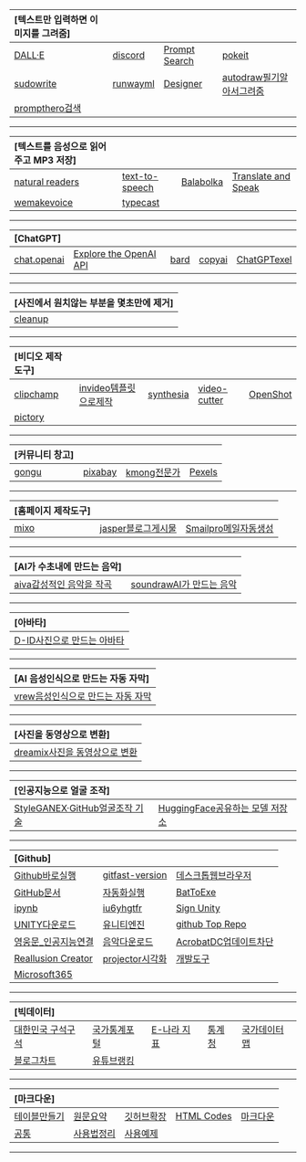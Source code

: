 
|[텍스트만 입력하면 이미지를 그려줌]|     |      |      |
| :--- | :--- | :--- | :--- |
| [DALL·E](https://labs.openai.com/) | [discord](https://discord.com/channels/662267976984297473/@home) | [Prompt Search](https://www.ptsearch.info/home/) | [pokeit](https://pokeit.ai/) |
| [sudowrite](https://www.sudowrite.com/app#) | [runwayml](https://app.runwayml.com/video-tools/teams/jangwookchoi1/ai-tools) | [Designer](https://designer.microsoft.com/) | [autodraw필기알아서그려줌](https://www.autodraw.com/) |
| [prompthero검색](https://prompthero.com/stable-diffusion-prompts) | []() | []() | []() |

---
|[텍스트를 음성으로 읽어주고 MP3 저장]|     |      |      |
| :--- | :--- | :--- | :--- |
| [natural readers](https://www.naturalreaders.com/online/) | [text-to-speech](https://text-to-speech.imtranslator.net/speech.asp) | [Balabolka](http://www.cross-plus-a.com/kr/balabolka.htm) | [Translate and Speak](https://imtranslator.net/translate-and-speak/) |
| [wemakevoice](https://www.wemakevoice.com/freetts) | [typecast](https://app.typecast.ai/ko/login?nextPath=%2Fko%2Fdashboard) | []() | []() |

---
|[ChatGPT]|     |      |      |      |
| :--- | :--- | :--- | :--- | :--- |
| [chat.openai](https://chat.openai.com/chat) | [Explore the OpenAI API](https://platform.openai.com/overview) | [bard](https://bard.google.com/?hl=en) | [copyai](https://app.copy.ai/projects/25077331?tool=chat&tab=results) | [ChatGPTexel](https://drive.google.com/file/d/1EBqu1F7zMbLC121afBWaI2tEIZw07Lcg/view?usp=share_link) | 


---
|[사진에서 원치않는 부분을 몇초만에 제거]|
| :--- |
| [cleanup](https://cleanup.pictures/) |

---
|[비디오 제작도구]|     |      |      |      |
| :--- | :--- | :--- | :--- | :--- |
| [clipchamp](https://app.clipchamp.com/) | [invideo템플릿으로제작](https://invideo.io/workflow/marketing-templates) | [synthesia](https://www.synthesia.io/) | [video-cutter](https://video-cutter-js.com/kr/) | [OpenShot](https://www.openshot.org/) |
| [pictory](https://app.pictory.ai/textinput) | []() | []() | []() | []() |

---
|[커뮤니티 창고]|     |      |      |
| :--- | :--- | :--- | :--- |
| [gongu](https://gongu.copyright.or.kr/gongu/main/main.do) | [pixabay](https://pixabay.com/ko/sound-effects/search/rain%20falling/?manual_search=1) | [kmong전문가](https://kmong.com/) | [Pexels](https://www.pexels.com/ko-kr/videos/) |

---
|[홈페이지 제작도구]|     |      |
| :--- | :--- | :--- |
| [mixo](https://app.mixo.io/sites/UZzgZVo8YK7SDaTwTFwt) | [jasper블로그게시물](https://www.jasper.ai/) | [Smailpro메일자동생성](https://smailpro.com/) |

---
|[AI가 수초내에 만드는 음악]|     |
| :--- | :--- |
| [aiva감성적인 음악을 작곡](https://www.aiva.ai/) | [soundrawAI가 만드는 음악](https://soundraw.io/create_music) |

---
|[아바타]|
| :--- |
| [D-ID사진으로 만드는 아바타](https://studio.d-id.com/?video=tlk_fa1ueJObWfSiYe4RT57u2) |

---
|[AI 음성인식으로 만드는 자동 자막]|
| :--- |
| [vrew음성인식으로 만드는 자동 자막](https://vrew.voyagerx.com/ko/) |

---
|[사진을 동영상으로 변환]|
| :--- |
| [dreamix사진을 동영상으로 변환](https://dreamix-video-editing.github.io/) |

---
|[인공지능으로 얼굴 조작]|     |
| :--- | :--- |
| [StyleGANEX·GitHub얼굴조작 기술](https://github.com/williamyang1991/StyleGANEX/actions) | [HuggingFace공유하는 모델 저장소](https://huggingface.co/spaces/PKUWilliamYang/StyleGANEX) |

---
|[Github]|     |     |
| :--- | :--- | :--- |
| [Github바로실행](https://choiseokwon.tistory.com/196) | [gitfast-version](https://git-scm.com/book/ko/v2) | [데스크톱웹브라우저](https://www.sysnet.pe.kr/Default.aspx?mode=2&sub=0&detail=1&pageno=0&wid=11239&rssMode=1&wtype=0) |
| [GitHub문서](https://docs.github.com/en/get-started/quickstart/hello-world) | [자동화실행](https://www.executeautomation.com/) | [BatToExe](https://softfamous.com/bat-to-exe-converter/) |
| [ipynb](https://colab.research.google.com/github/illhyhl1111/SNU_ML2019/blob/master/Lab1_1.ipynb#scrollTo=EGGNfGx5HUQU) | [iu6yhgtfr](http://127.0.0.1:5555) | [Sign Unity](https://id.unity.com/en/conversations/fdd3477a-a77d-4eb3-afed-14e30f888bef00af) |
| [UNITY다운로드](https://unity.com/kr/download) | [유니티엔진](https://www.youtube.com/watch?v=EqoU1PodQQ4&t=56s) | [github Top Repo](https://github.com/) |
| [영웅문_인공지능연결](https://www.kiwoom.com/h/customer/download/VChannelHts4View) | [음악다운로드](https://thisiswhyimyoung.com/%EC%A0%80%EC%9E%91%EA%B6%8C-%EC%97%86%EB%8A%94-%EC%9D%8C%EC%95%85-%EB%8B%A4%EC%9A%B4%EB%A1%9C%EB%93%9C-bgm-%EB%B8%8C%EA%B8%88/) | [AcrobatDC업데이트차단](https://oooh.co.kr/entry/%EC%95%84%ED%81%AC%EB%A1%9C%EB%B2%B3-%EC%9E%90%EB%8F%99-%EC%97%85%EB%8D%B0%EC%9D%B4%ED%8A%B8-%EB%81%84%EA%B8%B0-%EC%B0%A8%EB%8B%A8-Adobe-Acrobat-DC) |
| [Reallusion Creator](https://ko.taiwebs.com/windows/download-reallusion-character-creator-5434.html) | [projector시각화](https://projector.tensorflow.org/) | [개발도구](https://ai.google/tools/) |
| [Microsoft365](https://www.office.com/?auth=1) | []() | []() |

---
|[빅데이터]|     |     |     |     |
| :--- | :--- | :--- | :--- | :--- |
[대한민국 구석구석](https://korean.visitkorea.or.kr/main/main.do#home) | [국가통계포털](https://kosis.kr/index/index.do) | [E-나라 지표](https://www.index.go.kr/potal/idx/keyBord.do) | [통계청](https://kostat.go.kr/portal/korea/index.action) | [국가데이터맵](https://www.data.go.kr/tcs/opd/ndm/view.do) |
| [블로그차트](https://www.blogchart.co.kr/chart/theme) | [유튜브랭킹](https://youtube-rank.com/) | []() | []() | []() |

---
|[마크다운]|     |     |     |     |
| :--- | :--- | :--- | :--- | :--- |
| [테이블만들기](https://www.tablesgenerator.com/markdown_tables) | [원문요약](https://www.markdownguide.org/basic-syntax) | [깃허브확장](http://www.rubycoloredglasses.com/2013/04/languages-supported-by-github-flavored-markdown/) | [HTML Codes](https://ascii.cl/htmlcodes.htm) | [마크다운](http://taewan.kim/post/markdown/#chapter-2) |
| [공통](https://gist.github.com/ihoneymon/652be052a0727ad59601) | [사용법정리](https://heropy.blog/2017/09/30/markdown/) | [사용예제](https://theorydb.github.io/envops/2019/05/22/envops-blog-how-to-use-md/) | []() | []() |

---
